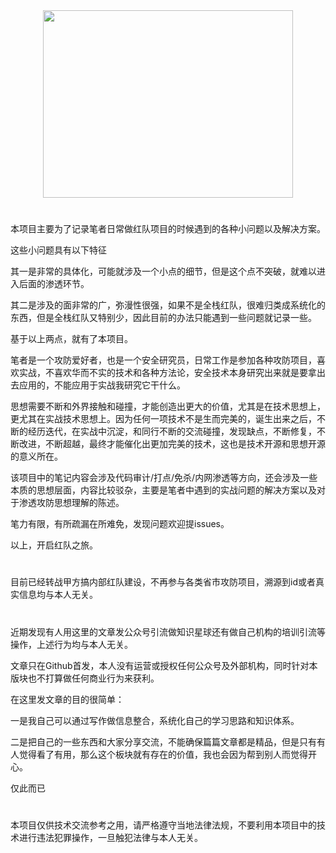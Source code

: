 <div align=center><img src=https://user-images.githubusercontent.com/33535846/164413361-ffb5d78a-91e9-402c-979e-43d32cf91063.png width="400" height="300"/></div>

#

本项目主要为了记录笔者日常做红队项目的时候遇到的各种小问题以及解决方案。

这些小问题具有以下特征

其一是非常的具体化，可能就涉及一个小点的细节，但是这个点不突破，就难以进入后面的渗透环节。

其二是涉及的面非常的广，弥漫性很强，如果不是全栈红队，很难归类成系统化的东西，但是全栈红队又特别少，因此目前的办法只能遇到一些问题就记录一些。

基于以上两点，就有了本项目。

笔者是一个攻防爱好者，也是一个安全研究员，日常工作是参加各种攻防项目，喜欢实战，不喜欢华而不实的技术和各种方法论，安全技术本身研究出来就是要拿出去应用的，不能应用于实战我研究它干什么。

思想需要不断和外界接触和碰撞，才能创造出更大的价值，尤其是在技术思想上，更尤其在实战技术思想上。因为任何一项技术不是生而完美的，诞生出来之后，不断的经历迭代，在实战中沉淀，和同行不断的交流碰撞，发现缺点，不断修复，不断改进，不断超越，最终才能催化出更加完美的技术，这也是技术开源和思想开源的意义所在。

该项目中的笔记内容会涉及代码审计/打点/免杀/内网渗透等方向，还会涉及一些本质的思想层面，内容比较驳杂，主要是笔者中遇到的实战问题的解决方案以及对于渗透攻防思想理解的陈述。

笔力有限，有所疏漏在所难免，发现问题欢迎提issues。

以上，开启红队之旅。
#

目前已经转战甲方搞内部红队建设，不再参与各类省市攻防项目，溯源到id或者真实信息均与本人无关。

#

近期发现有人用这里的文章发公众号引流做知识星球还有做自己机构的培训引流等操作，上述行为均与本人无关。

文章只在Github首发，本人没有运营或授权任何公众号及外部机构，同时针对本版块也不打算做任何商业行为来获利。

在这里发文章的目的很简单：

一是我自己可以通过写作做信息整合，系统化自己的学习思路和知识体系。

二是把自己的一些东西和大家分享交流，不能确保篇篇文章都是精品，但是只有有人觉得看了有用，那么这个板块就有存在的价值，我也会因为帮到别人而觉得开心。

仅此而已

#

本项目仅供技术交流参考之用，请严格遵守当地法律法规，不要利用本项目中的技术进行违法犯罪操作，一旦触犯法律与本人无关。
